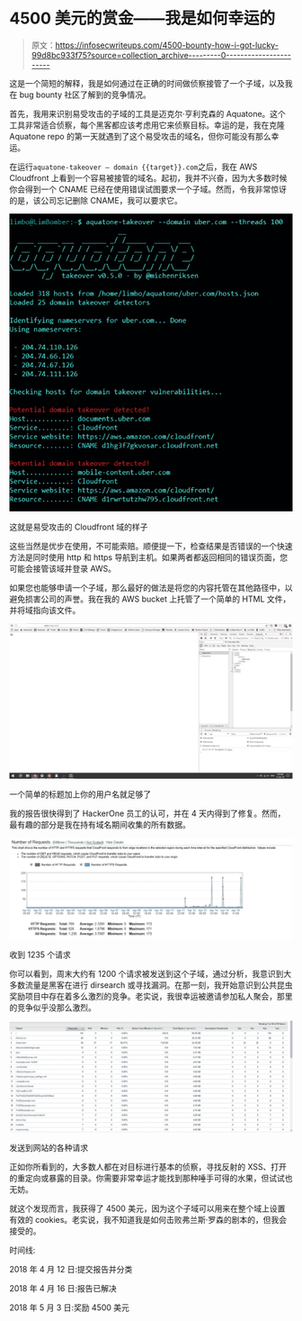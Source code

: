 # 4500 美元的赏金——我是如何幸运的

> 原文：<https://infosecwriteups.com/4500-bounty-how-i-got-lucky-99d8bc933f75?source=collection_archive---------0----------------------->

这是一个简短的解释，我是如何通过在正确的时间做侦察接管了一个子域，以及我在 bug bounty 社区了解到的竞争情况。

首先，我用来识别易受攻击的子域的工具是迈克尔·亨利克森的 Aquatone。这个工具非常适合侦察，每个黑客都应该考虑用它来侦察目标。幸运的是，我在克隆 Aquatone repo 的第一天就遇到了这个易受攻击的域名，但你可能没有那么幸运。

在运行`aquatone-takeover — domain {{target}}.com`之后，我在 AWS Cloudfront 上看到一个容易被接管的域名。起初，我并不兴奋，因为大多数时候你会得到一个 CNAME 已经在使用错误试图要求一个子域。然而，令我非常惊讶的是，该公司忘记删除 CNAME，我可以要求它。

![](img/08917c525259b9739ed9d7249f48ae05.png)

这就是易受攻击的 Cloudfront 域的样子

这些当然是优步在使用，不可能索赔。顺便提一下，检查结果是否错误的一个快速方法是同时使用 http 和 https 导航到主机。如果两者都返回相同的错误页面，您可能会接管该域并登录 AWS。

如果您也能够申请一个子域，那么最好的做法是将您的内容托管在其他路径中，以避免损害公司的声誉。我在我的 AWS bucket 上托管了一个简单的 HTML 文件，并将域指向该文件。

![](img/961be5fe938f64434edd7828f554bcfb.png)

一个简单的标题加上你的用户名就足够了

我的报告很快得到了 HackerOne 员工的认可，并在 4 天内得到了修复。然而，最有趣的部分是我在持有域名期间收集的所有数据。

![](img/bc8ee21f28c1d44195f8f31f0b49087c.png)

收到 1235 个请求

你可以看到，周末大约有 1200 个请求被发送到这个子域，通过分析，我意识到大多数流量是黑客在进行 dirsearch 或寻找漏洞。在那一刻，我开始意识到公共昆虫奖励项目中存在着多么激烈的竞争。老实说，我很幸运被邀请参加私人聚会，那里的竞争似乎没那么激烈。

![](img/0960541aae6de79e6ca87fde89d54749.png)

发送到网站的各种请求

正如你所看到的，大多数人都在对目标进行基本的侦察，寻找反射的 XSS、打开的重定向或暴露的目录。你需要非常幸运才能找到那种唾手可得的水果，但试试也无妨。

就这个发现而言，我获得了 4500 美元，因为这个子域可以用来在整个域上设置有效的 cookies。老实说，我不知道我是如何击败弗兰斯·罗森的剧本的，但我会接受的。

时间线:

2018 年 4 月 12 日:提交报告并分类

2018 年 4 月 16 日:报告已解决

2018 年 5 月 3 日:奖励 4500 美元